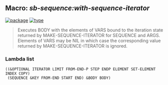 ## Macro: ***sb-sequence:with-sequence-iterator***
[![package](https://img.shields.io/badge/Package-SB--SEQUENCE-5f9ea0.svg?style=social&colorA=999999)](../) [![type](https://img.shields.io/badge/Type-Macro-5f9ea0.svg?style=social&colorA=999999)](../#macro) 

> Executes BODY with the elements of VARS bound to the iteration
> state returned by MAKE-SEQUENCE-ITERATOR for SEQUENCE and
> ARGS. Elements of VARS may be NIL in which case the corresponding
> value returned by MAKE-SEQUENCE-ITERATOR is ignored.

### Lambda list
```
((&OPTIONAL ITERATOR LIMIT FROM-END-P STEP ENDP ELEMENT SET-ELEMENT INDEX COPY)
 (SEQUENCE &KEY FROM-END START END) &BODY BODY)
```
